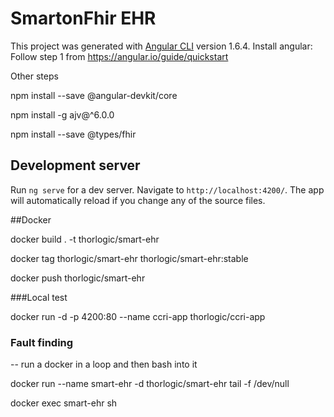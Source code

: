 # SmartonFhir EHR

This project was generated with [Angular CLI](https://github.com/angular/angular-cli) version 1.6.4.
Install angular: Follow step 1 from https://angular.io/guide/quickstart

Other steps 

npm install --save @angular-devkit/core

npm install -g ajv@^6.0.0

npm install --save @types/fhir


## Development server

Run `ng serve` for a dev server. Navigate to `http://localhost:4200/`. The app will automatically reload if you change any of the source files.

##Docker 


docker build . -t thorlogic/smart-ehr

docker tag thorlogic/smart-ehr thorlogic/smart-ehr:stable

docker push thorlogic/smart-ehr

###Local test 

docker run -d -p 4200:80 --name ccri-app thorlogic/ccri-app 


### Fault finding 

-- run a docker in a loop and then bash into it

docker run --name smart-ehr -d thorlogic/smart-ehr tail -f /dev/null

docker exec smart-ehr sh


